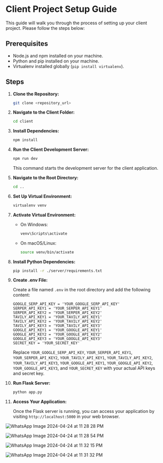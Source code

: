 # Client Project Setup Guide

This guide will walk you through the process of setting up your client project. Please follow the steps below:

## Prerequisites

- Node.js and npm installed on your machine.
- Python and pip installed on your machine.
- Virtualenv installed globally (`pip install virtualenv`).

## Steps

1. **Clone the Repository:**

    ```bash
    git clone <repository_url>
    ```

2. **Navigate to the Client Folder:**

    ```bash
    cd client
    ```

3. **Install Dependencies:**

    ```bash
    npm install
    ```

4. **Run the Client Development Server:**

    ```bash
    npm run dev
    ```

    This command starts the development server for the client application.

5. **Navigate to the Root Directory:**

    ```bash
    cd ..
    ```

6. **Set Up Virtual Environment:**

    ```bash
    virtualenv venv
    ```

7. **Activate Virtual Environment:**

    - On Windows:

        ```bash
        venv\Scripts\activate
        ```

    - On macOS/Linux:

        ```bash
        source venv/bin/activate
        ```

8. **Install Python Dependencies:**

    ```bash
    pip install -r ./server/requirements.txt
    ```

9. **Create .env File:**

    Create a file named `.env` in the root directory and add the following content:

    ```plaintext
    GOOGLE_SERP_API_KEY = 'YOUR_GOOGLE_SERP_API_KEY'
    SERPER_API_KEY1 = 'YOUR_SERPER_API_KEY1'
    SERPER_API_KEY2 = 'YOUR_SERPER_API_KEY2'
    TAVILY_API_KEY1 = 'YOUR_TAVILY_API_KEY1'
    TAVILY_API_KEY2 = 'YOUR_TAVILY_API_KEY2'
    TAVILY_API_KEY3 = 'YOUR_TAVILY_API_KEY3'
    GOOGLE_API_KEY1 = 'YOUR_GOOGLE_API_KEY1'
    GOOGLE_API_KEY2 = 'YOUR_GOOGLE_API_KEY2'
    GOOGLE_API_KEY3 = 'YOUR_GOOGLE_API_KEY3'
    SECRET_KEY = 'YOUR_SECRET_KEY'
    ```

    Replace `YOUR_GOOGLE_SERP_API_KEY`, `YOUR_SERPER_API_KEY1`, `YOUR_SERPER_API_KEY2`, `YOUR_TAVILY_API_KEY1`, `YOUR_TAVILY_API_KEY2`, `YOUR_TAVILY_API_KEY3`, `YOUR_GOOGLE_API_KEY1`, `YOUR_GOOGLE_API_KEY2`, `YOUR_GOOGLE_API_KEY3`, and `YOUR_SECRET_KEY` with your actual API keys and secret key.

10. **Run Flask Server:**

    ```bash
    python app.py
    ```

11. **Access Your Application:**


    Once the Flask server is running, you can access your application by visiting `http://localhost:5000` in your web browser.

    
    
![WhatsApp Image 2024-04-24 at 11 28 28 PM](https://github.com/Mehekjain05/MindCraft/assets/85340069/652d6648-4c39-47e8-b1e2-8929abf7334c)



![WhatsApp Image 2024-04-24 at 11 28 54 PM](https://github.com/Mehekjain05/MindCraft/assets/85340069/b48491bc-9aa1-4b84-8912-a30fd904ef24)




![WhatsApp Image 2024-04-24 at 11 32 15 PM](https://github.com/Mehekjain05/MindCraft/assets/85340069/6dea0ee7-5798-4353-a54f-b9398c4a5e13)



![WhatsApp Image 2024-04-24 at 11 31 32 PM](https://github.com/Mehekjain05/MindCraft/assets/85340069/3ea0ddd7-0bff-4e41-b144-89d74c8a6fc8)


